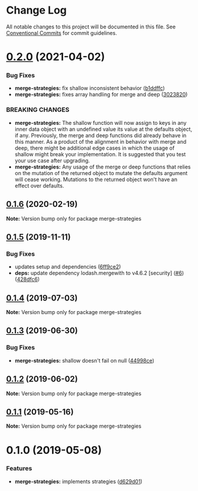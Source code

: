 # Change Log

All notable changes to this project will be documented in this file.
See [Conventional Commits](https://conventionalcommits.org) for commit guidelines.

# [0.2.0](https://github.com/rafamel/utils/compare/merge-strategies@0.1.6...merge-strategies@0.2.0) (2021-04-02)


### Bug Fixes

* **merge-strategies:** fix shallow inconsistent behavior ([b1ddffc](https://github.com/rafamel/utils/commit/b1ddffc065cc057d7bf8de272394c70a791e08d2))
* **merge-strategies:** fixes array handling for merge and deep ([3023820](https://github.com/rafamel/utils/commit/3023820b7e221d0d0e1854e6638f5b79d2e78e1b))


### BREAKING CHANGES

* **merge-strategies:** The shallow function will now assign to keys in any inner data object with an
undefined value its value at the defaults object, if any. Previously, the merge and deep functions
did already behave in this manner. As a product of the alignment in behavior with merge and deep,
there might be additional edge cases in which the usage of shallow might break your implementation.
It is suggested that you test your use case after upgrading.
* **merge-strategies:** Any usage of the merge or deep functions that relies on the mutation of the
returned object to mutate the defaults argument will cease working. Mutations to the returned object
won't have an effect over defaults.





## [0.1.6](https://github.com/rafamel/utils/compare/merge-strategies@0.1.5...merge-strategies@0.1.6) (2020-02-19)

**Note:** Version bump only for package merge-strategies





## [0.1.5](https://github.com/rafamel/utils/compare/merge-strategies@0.1.4...merge-strategies@0.1.5) (2019-11-11)


### Bug Fixes

* updates setup and dependencies ([6ff9ce2](https://github.com/rafamel/utils/commit/6ff9ce2651f4d1600467a0a8f909653ed047b9ab))
* **deps:** update dependency lodash.mergewith to v4.6.2 [security] ([#6](https://github.com/rafamel/utils/issues/6)) ([428dfc6](https://github.com/rafamel/utils/commit/428dfc638cffbeb190d564af50fbadc2f5512374))





## [0.1.4](https://github.com/rafamel/utils/compare/merge-strategies@0.1.3...merge-strategies@0.1.4) (2019-07-03)

**Note:** Version bump only for package merge-strategies





## [0.1.3](https://github.com/rafamel/utils/compare/merge-strategies@0.1.2...merge-strategies@0.1.3) (2019-06-30)


### Bug Fixes

* **merge-strategies:** shallow doesn't fail on null ([44998ce](https://github.com/rafamel/utils/commit/44998ce))





## [0.1.2](https://github.com/rafamel/utils/compare/merge-strategies@0.1.1...merge-strategies@0.1.2) (2019-06-02)

**Note:** Version bump only for package merge-strategies





## [0.1.1](https://github.com/rafamel/utils/compare/merge-strategies@0.1.0...merge-strategies@0.1.1) (2019-05-16)

**Note:** Version bump only for package merge-strategies


# 0.1.0 (2019-05-08)


### Features

* **merge-strategies:** implements strategies ([d629d01](https://github.com/rafamel/utils/commit/d629d01))
